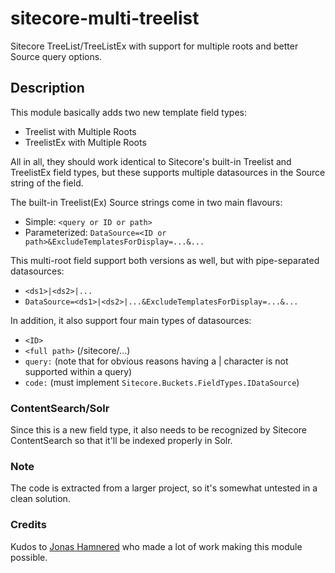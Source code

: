 # sitecore-multi-treelist
Sitecore TreeList/TreeListEx with support for multiple roots and better Source query options.

## Description
This module basically adds two new template field types:

* Treelist with Multiple Roots
* TreelistEx with Multiple Roots

All in all, they should work identical to Sitecore's built-in Treelist and TreelistEx field types,
but these supports multiple datasources in the Source string of the field.

The built-in Treelist(Ex) Source strings come in two main flavours:

* Simple: `<query or ID or path>`
* Parameterized: `DataSource=<ID or path>&ExcludeTemplatesForDisplay=...&...`

This multi-root field support both versions as well, but with pipe-separated datasources:

* `<ds1>|<ds2>|...`
* `DataSource=<ds1>|<ds2>|...&ExcludeTemplatesForDisplay=...&...`

In addition, it also support four main types of datasources:

* `<ID>`
* `<full path>` (/sitecore/...)
* `query:` (note that for obvious reasons having a | character is not supported within a query)
* `code:` (must implement `Sitecore.Buckets.FieldTypes.IDataSource`)

### ContentSearch/Solr
Since this is a new field type, it also needs to be recognized by Sitecore ContentSearch so
that it'll be indexed properly in Solr. 

### Note
The code is extracted from a larger project, so it's somewhat untested in a clean solution.

### Credits
Kudos to [Jonas Hamnered](https://twitter.com/jomiham) who made a lot of work making this module possible.
